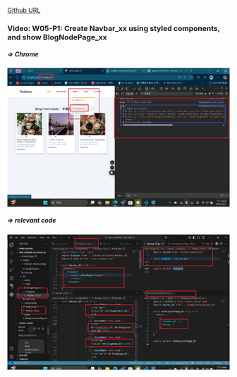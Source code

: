 [Github URL](https://github.com/apple550678/1141-2N-demo-apple-02)

### Video: W05-P1: Create Navbar_xx using styled components, and show BlogNodePage_xx

##### => Chrome

![](w05-p1-1.png)

##### => relevant code

![](w05-p1-2.png)

```

```
